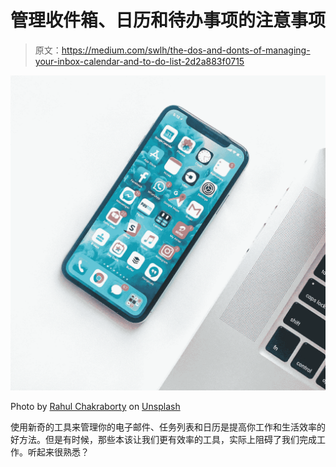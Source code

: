 # 管理收件箱、日历和待办事项的注意事项

> 原文：<https://medium.com/swlh/the-dos-and-donts-of-managing-your-inbox-calendar-and-to-do-list-2d2a883f0715>

![](img/af314ce8d37ade03f45b00ce5dab4c4f.png)

Photo by [Rahul Chakraborty](https://unsplash.com/photos/xsGxhtAsfSA?utm_source=unsplash&utm_medium=referral&utm_content=creditCopyText) on [Unsplash](https://unsplash.com/search/photos/apps?utm_source=unsplash&utm_medium=referral&utm_content=creditCopyText)

使用新奇的工具来管理你的电子邮件、任务列表和日历是提高你工作和生活效率的好方法。但是有时候，那些本该让我们更有效率的工具，实际上阻碍了我们完成工作。听起来很熟悉？